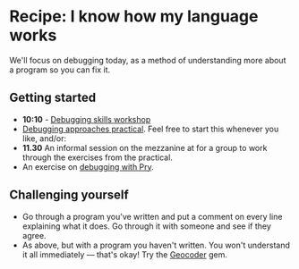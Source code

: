 # Recipe: I know how my language works

We'll focus on debugging today, as a method of understanding more about a program so you can fix it.

## Getting started

* **10:10** - [Debugging skills workshop](https://github.com/makersacademy/skills-workshops/tree/master/week-1/debugging_1)
* [Debugging approaches practical](https://github.com/makersacademy/skills-workshops/blob/master/practicals/debugging/debugging_approaches.md). Feel free to start this whenever you like, and/or:
* **11.30** An informal session on the mezzanine at for a group to work through the exercises from the practical.
* An exercise on [debugging with Pry](https://learn.co/lessons/debugging-with-pry).

## Challenging yourself

* Go through a program you've written and put a comment on every line explaining what it does. Go through it with someone and see if they agree.
* As above, but with a program you haven't written. You won't understand it all immediately — that's okay! Try the [Geocoder](https://github.com/alexreisner/geocoder) gem.
